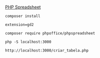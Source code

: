 [PHP Spreadsheet](https://phpspreadsheet.readthedocs.io/en/latest/)

```
composer install
```

```
extension=gd2
```

```
composer require phpoffice/phpspreadsheet
```

```
php -S localhost:3000
```

```
http://localhost:3000/criar_tabela.php
```